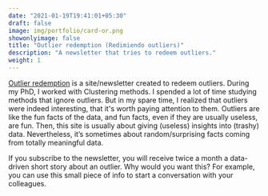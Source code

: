 ```yaml
---
date: "2021-01-19T19:41:01+05:30"
draft: false
image: img/portfolio/card-or.png
showonlyimage: false
title: "Outlier redemption (Redimiendo outliers)"
description: "A newsletter that tries to redeem outliers."
weight: 1
---
```


[Outlier redemption](https://outlier-redemption.netlify.app) is a site/newsletter created to redeem outliers. During my PhD, I worked with Clustering methods. I spended a lot of time studying methods that ignore outliers. But in my spare time, I realized that outliers were indeed interesting, that it's worth paying attention to them. Outliers are like the fun facts of the data, and fun facts, even if they are usually useless, are fun. Then, this site is usually about giving (useless) insights into (trashy) data. Nevertheless, it’s sometimes about random/surprising facts coming from totally meaningful data.

If you subscribe to the newsletter, you will receive twice a month a data-driven short story about an outlier. Why would you want this? For example, you can use this small piece of info to start a conversation with your colleagues.